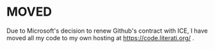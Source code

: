 # MOVED

Due to Microsoft's decision to renew Github's contract with ICE, I have
moved all my code to my own hosting at https://code.literati.org/ .
